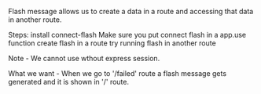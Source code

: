 Flash message allows us to create a data in a route and accessing that data in another route.

Steps:
install connect-flash
Make sure you put connect flash in a app.use function
create flash in a route
try running flash in another route

Note - We cannot use wthout express session.

What we want -
When we go to '/failed' route a flash message gets generated and it is shown in '/' route.